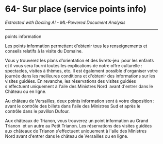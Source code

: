# 64- Sur place (service points info)

*Extracted with Docling AI - ML-Powered Document Analysis*

---

points information

Les points information permettent d'obtenir tous les renseignements et conseils relatifs à la visite du Domaine.

Vous y trouverez les plans d'orientation et des livrets-jeu  pour les enfants et il vous sera fourni toutes les explications de notre offre culturelle : spectacles, visites à thèmes, etc. Il est également possible d'organiser votre journée dans les meilleures conditions et d'obtenir des informations sur les visites guidées. En revanche, les réservations des visites guidées s'effectuent uniquement à l'aile des Ministres Nord  avant d'entrer dans le Château ou en ligne.

Au château de Versailles, deux points information sont à votre disposition : avant le contrôle des billets dans l'aile des Ministres Sud et après le contrôle dans le pavillon Dufour.

Aux châteaux de Trianon, vous trouverez un point information au Grand Trianon  et un autre au Petit Trianon. Les réservations des visites guidées aux châteaux de Trianon s'effectuent uniquement à l'aile des Ministres Nord avant d'entrer dans le château de Versailles ou en ligne.